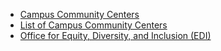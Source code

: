 * [Campus Community Centers](https://youtu.be/fL-pJIRLAEU)
* [List of Campus Community Centers](https://diversity.ucsd.edu/centers-resources/community-centers.html)
* [Office for Equity, Diversity, and Inclusion (EDI)](https://diversity.ucsd.edu/)
